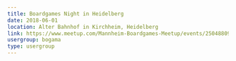 ```yaml
---
title: Boardgames Night in Heidelberg
date: 2018-06-01
location: Alter Bahnhof in Kirchheim, Heidelberg
link: https://www.meetup.com/Mannheim-Boardgames-Meetup/events/250488094/
usergroup: bogama
type: usergroup
---
```

